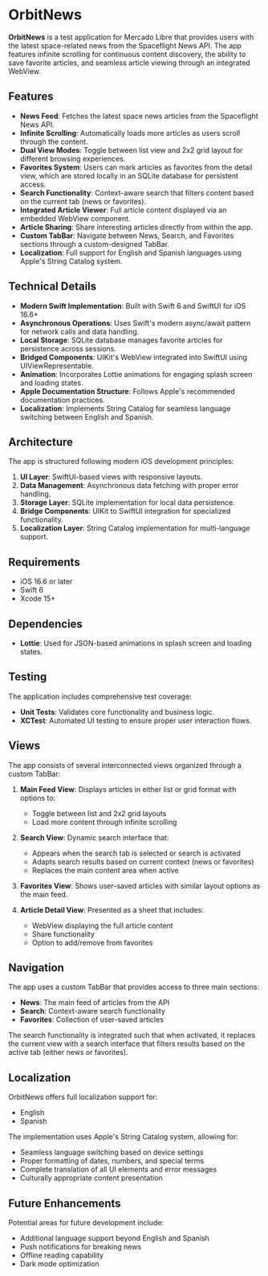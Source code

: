 # OrbitNews

**OrbitNews** is a test application for Mercado Libre that provides users with the latest space-related news from the Spaceflight News API. The app features infinite scrolling for continuous content discovery, the ability to save favorite articles, and seamless article viewing through an integrated WebView.

## Features

- **News Feed**: Fetches the latest space news articles from the Spaceflight News API.
- **Infinite Scrolling**: Automatically loads more articles as users scroll through the content.
- **Dual View Modes**: Toggle between list view and 2x2 grid layout for different browsing experiences.
- **Favorites System**: Users can mark articles as favorites from the detail view, which are stored locally in an SQLite database for persistent access.
- **Search Functionality**: Context-aware search that filters content based on the current tab (news or favorites).
- **Integrated Article Viewer**: Full article content displayed via an embedded WebView component.
- **Article Sharing**: Share interesting articles directly from within the app.
- **Custom TabBar**: Navigate between News, Search, and Favorites sections through a custom-designed TabBar.
- **Localization**: Full support for English and Spanish languages using Apple's String Catalog system.

## Technical Details

- **Modern Swift Implementation**: Built with Swift 6 and SwiftUI for iOS 16.6+
- **Asynchronous Operations**: Uses Swift's modern async/await pattern for network calls and data handling.
- **Local Storage**: SQLite database manages favorite articles for persistence across sessions.
- **Bridged Components**: UIKit's WebView integrated into SwiftUI using UIViewRepresentable.
- **Animation**: Incorporates Lottie animations for engaging splash screen and loading states.
- **Apple Documentation Structure**: Follows Apple's recommended documentation practices.
- **Localization**: Implements String Catalog for seamless language switching between English and Spanish.

## Architecture

The app is structured following modern iOS development principles:

1. **UI Layer**: SwiftUI-based views with responsive layouts.
2. **Data Management**: Asynchronous data fetching with proper error handling.
3. **Storage Layer**: SQLite implementation for local data persistence.
4. **Bridge Components**: UIKit to SwiftUI integration for specialized functionality.
5. **Localization Layer**: String Catalog implementation for multi-language support.

## Requirements

- iOS 16.6 or later
- Swift 6
- Xcode 15+

## Dependencies

- **Lottie**: Used for JSON-based animations in splash screen and loading states.

## Testing

The application includes comprehensive test coverage:

- **Unit Tests**: Validates core functionality and business logic.
- **XCTest**: Automated UI testing to ensure proper user interaction flows.

## Views

The app consists of several interconnected views organized through a custom TabBar:

1. **Main Feed View**: Displays articles in either list or grid format with options to:
   - Toggle between list and 2x2 grid layouts
   - Load more content through infinite scrolling
   
2. **Search View**: Dynamic search interface that:
   - Appears when the search tab is selected or search is activated
   - Adapts search results based on current context (news or favorites)
   - Replaces the main content area when active

3. **Favorites View**: Shows user-saved articles with similar layout options as the main feed.
   
4. **Article Detail View**: Presented as a sheet that includes:
   - WebView displaying the full article content
   - Share functionality
   - Option to add/remove from favorites

## Navigation

The app uses a custom TabBar that provides access to three main sections:
- **News**: The main feed of articles from the API
- **Search**: Context-aware search functionality
- **Favorites**: Collection of user-saved articles

The search functionality is integrated such that when activated, it replaces the current view with a search interface that filters results based on the active tab (either news or favorites).

## Localization

OrbitNews offers full localization support for:
- English
- Spanish

The implementation uses Apple's String Catalog system, allowing for:
- Seamless language switching based on device settings
- Proper formatting of dates, numbers, and special terms
- Complete translation of all UI elements and error messages
- Culturally appropriate content presentation

## Future Enhancements

Potential areas for future development include:

- Additional language support beyond English and Spanish
- Push notifications for breaking news
- Offline reading capability
- Dark mode optimization
